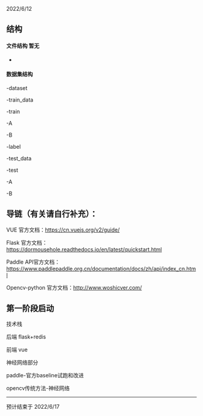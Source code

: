 2022/6/12

## 结构

#### 文件结构 暂无

-

#### 数据集结构

-dataset

 -train_data

  -train 

  -A

  -B

  -label

 -test_data

  -test

   -A

   -B

## 导链（有关请自行补充）：

VUE 官方文档：https://cn.vuejs.org/v2/guide/

Flask 官方文档：https://dormousehole.readthedocs.io/en/latest/quickstart.html

Paddle API官方文档：https://www.paddlepaddle.org.cn/documentation/docs/zh/api/index_cn.html

Opencv-python 官方文档：http://www.woshicver.com/



第一阶段启动
---------------------------------------------------------------------
技术栈

后端 flask+redis

前端 vue

神经网络部分 

paddle-官方baseline试跑和改进

opencv传统方法-神经网络

--------------------

预计结束于 2022/6/17